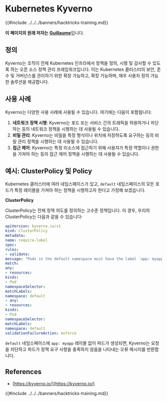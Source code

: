 # Kubernetes Kyverno

{{#include ../../../banners/hacktricks-training.md}}

**이 페이지의 원래 저자는** [**Guillaume**](https://www.linkedin.com/in/guillaume-chapela-ab4b9a196)입니다.

## 정의

Kyverno는 조직이 전체 Kubernetes 인프라에서 정책을 정의, 시행 및 감사할 수 있도록 하는 오픈 소스 정책 관리 프레임워크입니다. 이는 Kubernetes 클러스터의 보안, 준수 및 거버넌스를 관리하기 위한 확장 가능하고, 확장 가능하며, 매우 사용자 정의 가능한 솔루션을 제공합니다.

## 사용 사례

Kyverno는 다양한 사용 사례에 사용될 수 있습니다. 여기에는 다음이 포함됩니다:

1. **네트워크 정책 시행**: Kyverno는 포드 또는 서비스 간의 트래픽을 허용하거나 차단하는 등의 네트워크 정책을 시행하는 데 사용될 수 있습니다.
2. **비밀 관리**: Kyverno는 비밀을 특정 형식이나 위치에 저장하도록 요구하는 등의 비밀 관리 정책을 시행하는 데 사용될 수 있습니다.
3. **접근 제어**: Kyverno는 특정 리소스에 접근하기 위해 사용자가 특정 역할이나 권한을 가져야 하는 등의 접근 제어 정책을 시행하는 데 사용될 수 있습니다.

## **예시: ClusterPolicy 및 Policy**

Kubernetes 클러스터에 여러 네임스페이스가 있고, `default` 네임스페이스의 모든 포드가 특정 레이블을 가져야 하는 정책을 시행하고자 한다고 가정해 보겠습니다.

**ClusterPolicy**

ClusterPolicy는 전체 정책 의도를 정의하는 고수준 정책입니다. 이 경우, 우리의 ClusterPolicy는 다음과 같을 수 있습니다:
```yaml
apiVersion: kyverno.io/v1
kind: ClusterPolicy
metadata:
name: require-label
spec:
rules:
- validate:
message: "Pods in the default namespace must have the label 'app: myapp'"
match:
any:
- resources:
kinds:
- Pod
namespaceSelector:
matchLabels:
namespace: default
- any:
- resources:
kinds:
- Pod
namespaceSelector:
matchLabels:
namespace: default
validationFailureAction: enforce
```
`default` 네임스페이스에 `app: myapp` 레이블 없이 파드가 생성되면, Kyverno는 요청을 차단하고 파드가 정책 요구 사항을 충족하지 않음을 나타내는 오류 메시지를 반환합니다.

## References

* [https://kyverno.io/](https://kyverno.io/)



{{#include ../../../banners/hacktricks-training.md}}
